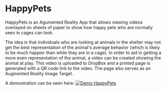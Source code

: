 # HappyPets
HappyPets is an Agumented Reality App that allows viewing videos overlayed on sheets of paper to show how happy pets who are normally seen in cages can look.

The idea is that individuals who are looking at animals in the shelter may not get the best representation of the animal's average behavior (which is likely to be much happier than while they are in a cage). In order to aid in getting a more even representation of the animal, a video can be created showing the animal at play. This video is uploaded to DropBox and a printed page is generated with a QR code link to the video. The page also serves as an Augmented Reality Image Target.

A demostration can be seen here:
[![Demo HappyPets](https://j.gifs.com/rR3y7B.gif)](https://www.youtube.com/watch?v=zl1AGgPiVSs)
